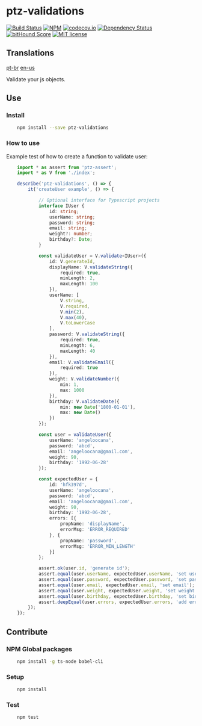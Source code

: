 # ptz-validations

[![Build Status](https://travis-ci.org/polutz/ptz-validations.svg)](https://travis-ci.org/polutz/ptz-validations)
[![NPM](https://img.shields.io/npm/v/ptz-validations.svg)](https://www.npmjs.com/package/ptz-validations)
[![codecov.io](http://codecov.io/github/polutz/ptz-validations/coverage.svg)](http://codecov.io/github/polutz/ptz-validations)
[![Dependency Status](https://gemnasium.com/polutz/ptz-validations.svg)](https://gemnasium.com/polutz/ptz-validations)
[![bitHound Score](https://www.bithound.io/github/gotwarlost/istanbul/badges/score.svg)](https://www.bithound.io/github/polutz/ptz-validations)
[![MIT license](http://img.shields.io/badge/license-MIT-brightgreen.svg)](http://opensource.org/licenses/MIT)

## Translations
[pt-br](https://github.com/polutz/ptz-validations/blob/master/README.pt-br.md)
[en-us](https://github.com/polutz/ptz-validations/blob/master/README.md)

Validate your js objects.


## Use

### Install
```bash
    npm install --save ptz-validations
```

### How to use
Example test of how to create a function to validate user:
```typescript
    import * as assert from 'ptz-assert';
    import * as V from './index';

    describe('ptz-validations', () => {
        it('createUser example', () => {

            // Optional interface for Typescript projects
            interface IUser {
                id: string;
                userName: string;
                password: string;
                email: string;
                weight?: number;
                birthday?: Date;
            }

            const validateUser = V.validate<IUser>({
                id: V.generateId,
                displayName: V.validateString({
                    required: true,
                    minLength: 2,
                    maxLength: 100
                }),
                userName: [
                    V.string,
                    V.required,
                    V.min(2),
                    V.max(40),
                    V.toLowerCase
                ],
                password: V.validateString({
                    required: true,
                    minLength: 6,
                    maxLength: 40
                }),
                email: V.validateEmail({
                    required: true
                }),
                weight: V.validateNumber({
                    min: 1,
                    max: 1000
                }),
                birthday: V.validateDate({
                    min: new Date('1800-01-01'),
                    max: new Date()
                })
            });

            const user = validateUser({
                userName: 'angeloocana',
                password: 'abcd',
                email: 'angeloocana@gmail.com',
                weight: 90,
                birthday: '1992-06-28'
            });

            const expectedUser = {
                id: 'hfk397d',
                userName: 'angeloocana',
                password: 'abcd',
                email: 'angeloocana@gmail.com',
                weight: 90,
                birthday: '1992-06-28',
                errors: [{
                    propName: 'displayName',
                    errorMsg: 'ERROR_REQUIRED'
                }, {
                    propName: 'password',
                    errorMsg: 'ERROR_MIN_LENGTH'
                }]
            };

            assert.ok(user.id, 'generate id');
            assert.equal(user.userName, expectedUser.userName, 'set userName');
            assert.equal(user.password, expectedUser.password, 'set password');
            assert.equal(user.email, expectedUser.email, 'set email');
            assert.equal(user.weight, expectedUser.weight, 'set weight');
            assert.equal(user.birthday, expectedUser.birthday, 'set birthday');
            assert.deepEqual(user.errors, expectedUser.errors, 'add errors');
        });
    });

```

## Contribute

### NPM Global packages
```bash
    npm install -g ts-node babel-cli
```

### Setup
```bash
    npm install   
```

### Test
```bash
    npm test
```
